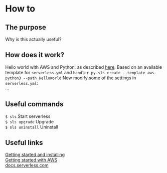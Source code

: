 # How to <something>

## The purpose
Why is this actually useful?

## How does it work?
Hello world with AWS and Python, as described [here](https://www.serverless.com/framework/docs/providers/aws/examples/hello-world/python/). Based on an available template for `serverless.yml` and `handler.py`. 
`sls create --template aws-python3 --path HelloWorld`
Now modify some of the settings in `serverless.yml`:  
...

## Useful commands
`$ sls` Start serverless  
`$ sls upgrade` Upgrade  
`$ sls uninstall` Uninstall


## Useful links
[Getting started and installing](https://www.serverless.com/framework/docs/getting-started/)  
[Getting started with AWS](https://www.serverless.com/framework/docs/providers/aws/)  
[docs.serverless.com](Documentation)  
